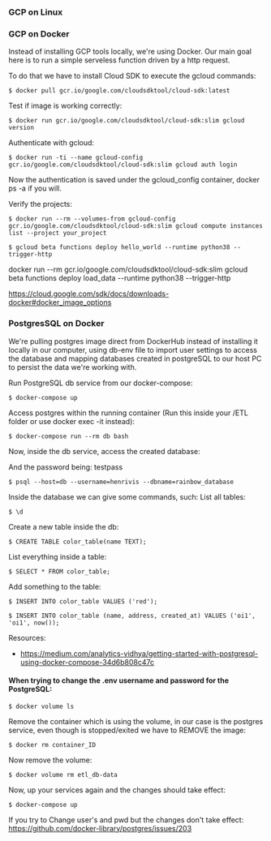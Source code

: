 ### GCP on Linux

### GCP on Docker

Instead of installing GCP tools locally, we're using Docker. Our main goal here is to run a simple serveless function driven by a http request.

To do that we have to install Cloud SDK to execute the gcloud commands:

`$ docker pull gcr.io/google.com/cloudsdktool/cloud-sdk:latest`

Test if image is working correctly:

`$ docker run gcr.io/google.com/cloudsdktool/cloud-sdk:slim gcloud version`

Authenticate with gcloud:

`$ docker run -ti --name gcloud-config gcr.io/google.com/cloudsdktool/cloud-sdk:slim gcloud auth login`

Now the authentication is saved under the gcloud_config container, docker ps -a if you will.

Verify the projects:

`$ docker run --rm --volumes-from gcloud-config gcr.io/google.com/cloudsdktool/cloud-sdk:slim gcloud compute instances list --project your_project`

`$ gcloud beta functions deploy hello_world --runtime python38 --trigger-http`

docker run --rm gcr.io/google.com/cloudsdktool/cloud-sdk:slim gcloud beta functions deploy load_data --runtime python38 --trigger-http


https://cloud.google.com/sdk/docs/downloads-docker#docker_image_options


### PostgresSQL on Docker

We're pulling postgres image direct from DockerHub instead of installing it locally in our computer, using db-env file to import user settings to access the database and mapping databases created in postgreSQL to our host PC to persist the data we're working with.

Run PostgreSQL db service from our docker-compose:

`$ docker-compose up`

Access postgres within the running container (Run this inside your /ETL folder or use docker exec -it instead):

`$ docker-compose run --rm db bash`

Now, inside the db service, access the created database:

And the password being: testpass

`$ psql --host=db --username=henrivis --dbname=rainbow_database`

Inside the database we can give some commands, such:
List all tables:

`$ \d`

Create a new table inside the db:

`$ CREATE TABLE color_table(name TEXT);`

List everything inside a table:

`$ SELECT * FROM color_table;`

Add something to the table:

`$ INSERT INTO color_table VALUES ('red');`

`$ INSERT INTO color_table (name, address, created_at) VALUES ('oi1', 'oi1', now());`

Resources:

- https://medium.com/analytics-vidhya/getting-started-with-postgresql-using-docker-compose-34d6b808c47c


#### When trying to change the .env username and password for the PostgreSQL:

`$ docker volume ls`

Remove the container which is using the volume, in our case is the postgres service, even though is stopped/exited we have to REMOVE the image:

`$ docker rm container_ID`

Now remove the volume:

`$ docker volume rm etl_db-data`

Now, up your services again and the changes should take effect:

`$ docker-compose up`

If you try to Change user's and pwd but the changes don't take effect:
https://github.com/docker-library/postgres/issues/203